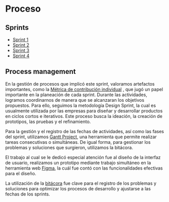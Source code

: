 <h1>Proceso</h1>

## Sprints 
- [Sprint 1](link1)
- [Sprint 2](link2)
- [Sprint 3](link3)
- [Sprint 4](link4)

## Process management

En la gestión de procesos que implicó este sprint, valoramos artefactos importantes, como la [Métrica de contribución individual](https://github.com/danivillarino/Equipo2_FIS/blob/main/Proceso/M%C3%A9trica%20de%20contribuci%C3%B3n%20individual%202.md) ,
que jugó un papel importante en la planeación de cada sprint. Durante las actividades, logramos coordinarnos de 
manera que se alcanzaran los objetivos propuestos. Para ello, seguimos la metodología Design Sprint, la cual es usualmente 
utilizada por las empresas para diseñar y desarrollar productos en ciclos cortos e iterativos. Este proceso busca la ideación, 
la creación de prototipos, las pruebas y el refinamiento.

Para la gestión y el registro de las fechas de actividades, así como las fases del sprint, utilizamos [Gantt Project](https://github.com/danivillarino/Equipo2_FIS/blob/main/Proceso/TuriAmigos.gan), una
herramienta que permite realizar tareas consecutivas o simultáneas. De igual forma, para gestionar los problemas y
soluciones que surgieron, utilizamos la bitácora.

El trabajo al cual se le dedicó especial atención fue al diseño de la interfaz de usuario, realizamos un prototipo mediante
trabajo simultáneo en la herramienta web [Figma](https://github.com/danivillarino/Equipo2_FIS/blob/main/Diseño/TuriAmigos.md),
la cuál fue contó con las funcionalidades efectivas para el diseño. 

La utilización de la [bitácora](https://github.com/danivillarino/Equipo2_FIS/blob/main/Producto/Bit%C3%A1cora.md) fue clave para el registro de los problemas y soluciones para optimizar los procesos de desarrollo 
y ajustarse a las fechas de los sprints.

